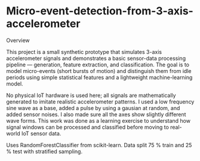 # Micro-event-detection-from-3-axis-accelerometer
Overview

This project is a small synthetic prototype that simulates 3-axis accelerometer signals and demonstrates a basic sensor-data processing pipeline — generation, feature extraction, and classification.
The goal is to model micro-events (short bursts of motion) and distinguish them from idle periods using simple statistical features and a lightweight machine-learning model.

No physical IoT hardware is used here; all signals are mathematically generated to imitate realistic accelerometer patterns.
I used a low frequency sine wave as a base, added a pulse by using a gausian at random, and added sensor noises. I also made sure all the axes show slightly different wave forms.
This work was done as a learning exercise to understand how signal windows can be processed and classified before moving to real-world IoT sensor data.

Uses RandomForestClassifier from scikit-learn.
Data split 75 % train and 25 % test with stratified sampling.
